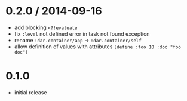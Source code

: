 
0.2.0 / 2014-09-16
==================

 * add blocking `<?!evaluate`
 * fix `:level` not defined error in task not found exception
 * rename `:dar.container/app` -> `:dar.container/self`
 * allow definition of values with attributes `(define :foo 10 :doc "foo doc")`


0.1.0
=====

 * initial release
